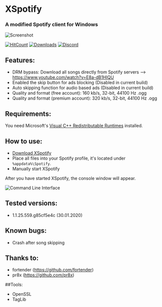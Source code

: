 # XSpotify

### A modified Spotify client for Windows
![Screenshot](https://i.imgur.com/iJ0z7vn.png)

[![HitCount](http://hits.dwyl.io/meik97/XSpotify.svg)](https://github.com/meik97/XSpotify)
[![Downloads](https://img.shields.io/github/downloads/meik97/XSpotify/total.svg?color=green)](https://github.com/meik97/XSpotify/releases)
[![Discord](https://discordapp.com/api/guilds/671076782467973130/widget.png)](http://discord.gg/EByRp27)


## Features:

- DRM bypass: Download all songs directly from Spotify servers --> https://www.youtube.com/watch?v=E8a-dB1HIQU
- Enabled the skip button for ads blocking (Disabled in current build)
- Auto skipping function for audio based ads (Disabled in current build)
- Quality and format (free account): 160 kb/s, 32-bit, 44100 Hz .ogg
- Quality and format (premium account): 320 kb/s, 32-bit, 44100 Hz .ogg


## Requirements:

You need Microsoft's [Visual C++ Redistributable Runtimes](https://github.com/abbodi1406/vcredist) installed.

## How to use:

- [Download XSpotify](https://github.com/meik97/XSpotify/releases)
- Place all files into your Spotify profile, it's located under `%appdata%\Spotify`.
- Manually start XSpotify

After you have started XSpotify, the console window will appear. 
  
  
![Command Line Interface](https://i.imgur.com/uRwqF2L.png)
  
## Tested versions:

- 1.1.25.559.g85cf5e4c (30.01.2020)

## Known bugs:

- Crash after song skipping

## Thanks to:
- fortender (https://github.com/fortender)
- pr8x (https://github.com/pr8x)

##Tools:
- OpenSSL
- TagLib
